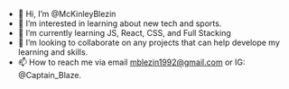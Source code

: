 - 👋 Hi, I’m @McKinleyBlezin
- 👀 I’m interested in learning about new tech and sports.
- 🌱 I’m currently learning JS, React, CSS, and Full Stacking
- 💞️ I’m looking to collaborate on any projects that can help develope my learning and skills.
- 📫 How to reach me via email mblezin1992@gmail.com or IG: @Captain_Blaze.
